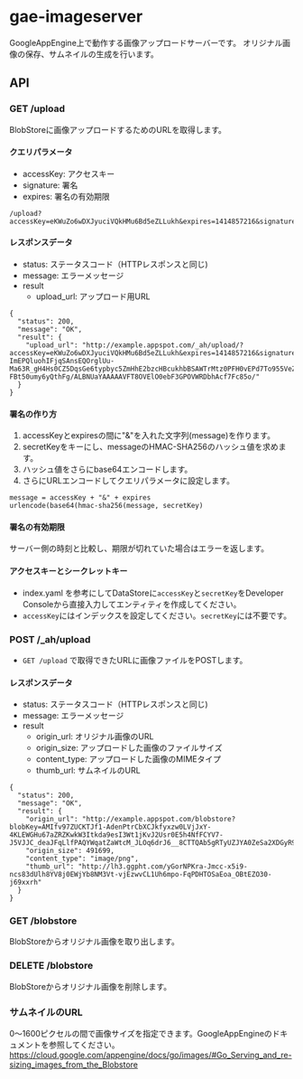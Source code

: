 # gae-imageserver

GoogleAppEngine上で動作する画像アップロードサーバーです。
オリジナル画像の保存、サムネイルの生成を行います。

## API

### GET /upload
BlobStoreに画像アップロードするためのURLを取得します。

#### クエリパラメータ
* accessKey: アクセスキー
* signature: 署名
* expires: 署名の有効期限

```
/upload?accessKey=eKWuZo6wDXJyuciVQkHMu6Bd5eZLLukh&expires=1414857216&signature=PtemPdruhb3d%2Bq5AoiAQRIBDR9oO5BzukmQ4D5GcINo%3D
```

#### レスポンスデータ
* status: ステータスコード（HTTPレスポンスと同じ)
* message: エラーメッセージ
* result
    * upload_url: アップロード用URL

```
{
  "status": 200,
  "message": "OK",
  "result": {
    "upload_url": "http://example.appspot.com/_ah/upload/?accessKey=eKWuZo6wDXJyuciVQkHMu6Bd5eZLLukh&expires=1414857216&signature=PtemPdruhb3d%2Bq5AoiAQRIBDR9oO5BzukmQ4D5GcINo%3D/AMmfu6bjD2nDqtT1nX8nws4-ImEPQluohIFjqSAnsEQOrglUu-Ma63R_gH4Hs0CZ5DqsGe6typbyc5ZmHhE2bzcHBcukhbBSAWTrMtz0PFH0vEPd7To955VeZWYB-FBt50umy6yQthFg/ALBNUaYAAAAAVFT8OVElO0ebF3GPOVWRDbhAcf7Fc85o/"
  }
}
```

#### 署名の作り方

1. accessKeyとexpiresの間に"&"を入れた文字列(message)を作ります。
2. secretKeyをキーにし、messageのHMAC-SHA256のハッシュ値を求めます。
3. ハッシュ値をさらにbase64エンコードします。
4. さらにURLエンコードしてクエリパラメータに設定します。

```
message = accessKey + "&" + expires
urlencode(base64(hmac-sha256(message, secretKey)
```

#### 署名の有効期限

サーバー側の時刻と比較し、期限が切れていた場合はエラーを返します。

#### アクセスキーとシークレットキー

* index.yaml を参考にしてDataStoreに`accessKey`と`secretKey`をDeveloper Consoleから直接入力してエンティティを作成してください。
* `accessKey`にはインデックスを設定してください。`secretKey`には不要です。

### POST /_ah/upload
* `GET /upload` で取得できたURLに画像ファイルをPOSTします。

#### レスポンスデータ
* status: ステータスコード（HTTPレスポンスと同じ)
* message: エラーメッセージ
* result
    * origin_url: オリジナル画像のURL
    * origin_size: アップロードした画像のファイルサイズ
    * content_type: アップロードした画像のMIMEタイプ
    * thumb_url: サムネイルのURL

```
{
  "status": 200,
  "message": "OK",
  "result": {
    "origin_url": "http://example.appspot.com/blobstore?blobKey=AMIfv97ZUCKTJf1-AdenPtrCbXCJkfyxzw0LVjJxY-4KLEWGHu67aZRZKwkW3Itkda9esI3Wt1jKvJ2Usr0E5h4NfFCYV7-J5VJJC_deaJFqLlfPAQYWqatZaWtcM_JLOq6drJ6__8CTTQAb5gRTyUZJYA0ZeSa2XDGyR98UfswpNWhnVX_m4bo",
    "origin_size": 491699,
    "content_type": "image/png",
    "thumb_url": "http://lh3.ggpht.com/yGorNPKra-Jmcc-x5i9-ncs83dUlh8YV8j0EWjYb8NM3Vt-vjEzwvCL1Uh6mpo-FqPDHTOSaEoa_OBtEZO30-j69xxrh"
  }
}
```

### GET /blobstore

BlobStoreからオリジナル画像を取り出します。

### DELETE /blobstore

BlobStoreからオリジナル画像を削除します。

### サムネイルのURL
0〜1600ピクセルの間で画像サイズを指定できます。GoogleAppEngineのドキュメントを参照してください。    
https://cloud.google.com/appengine/docs/go/images/#Go_Serving_and_re-sizing_images_from_the_Blobstore
